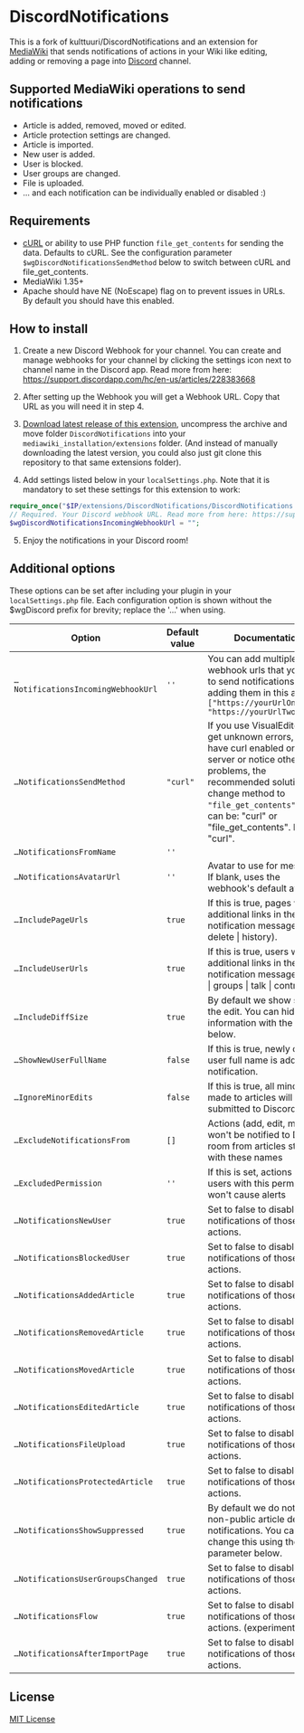 # DiscordNotifications

This is a fork of kulttuuri/DiscordNotifications and an extension for [MediaWiki](https://www.mediawiki.org/wiki/MediaWiki) that sends notifications of actions in your Wiki like editing, adding or removing a page into [Discord](https://discordapp.com/) channel.

## Supported MediaWiki operations to send notifications

- Article is added, removed, moved or edited.
- Article protection settings are changed.
- Article is imported.
- New user is added.
- User is blocked.
- User groups are changed.
- File is uploaded.
- ... and each notification can be individually enabled or disabled :)

## Requirements

- [cURL](http://curl.haxx.se/) or ability to use PHP function `file_get_contents` for sending the data. Defaults to cURL. See the configuration parameter `$wgDiscordNotificationsSendMethod` below to switch between cURL and file_get_contents.
- MediaWiki 1.35+
- Apache should have NE (NoEscape) flag on to prevent issues in URLs. By default you should have this enabled.

## How to install

1. Create a new Discord Webhook for your channel. You can create and manage webhooks for your channel by clicking the settings icon next to channel name in the Discord app. Read more from here: https://support.discordapp.com/hc/en-us/articles/228383668

2. After setting up the Webhook you will get a Webhook URL. Copy that URL as you will need it in step 4.

3. [Download latest release of this extension](https://github.com/kulttuuri/discord_mediawiki/archive/master.zip), uncompress the archive and move folder `DiscordNotifications` into your `mediawiki_installation/extensions` folder. (And instead of manually downloading the latest version, you could also just git clone this repository to that same extensions folder).

4. Add settings listed below in your `localSettings.php`. Note that it is mandatory to set these settings for this extension to work:

```php
require_once("$IP/extensions/DiscordNotifications/DiscordNotifications.php");
// Required. Your Discord webhook URL. Read more from here: https://support.discordapp.com/hc/en-us/articles/228383668
$wgDiscordNotificationsIncomingWebhookUrl = "";
```

5. Enjoy the notifications in your Discord room!

## Additional options

These options can be set after including your plugin in your `localSettings.php` file.
Each configuration option is shown without the $wgDiscord prefix for brevity; replace the '…' when using.

| Option                             | Default value | Documentation                                                                                                                                                                                                                                         |
| ---------------------------------- | ------------- | ----------------------------------------------------------------------------------------------------------------------------------------------------------------------------------------------------------------------------------------------------- |
| `…NotificationsIncomingWebhookUrl` | `''`          | You can add multiple webhook urls that you want to send notifications to by adding them in this array: `["https://yourUrlOne.com", "https://yourUrlTwo..."]`                                                                                          |
| `…NotificationsSendMethod`         | `"curl"`      | If you use VisualEditor and get unknown errors, do not have curl enabled on your server or notice other problems, the recommended solution is to change method to `"file_get_contents"`. This can be: "curl" or "file_get_contents". Default: "curl". |
| `…NotificationsFromName`           | `''`          |                                                                                                                                                                                                                                                       |
| `…NotificationsAvatarUrl`          | `''`          | Avatar to use for messages. If blank, uses the webhook's default avatar.                                                                                                                                                                              |
| `…IncludePageUrls`                 | `true`        | If this is true, pages will get additional links in the notification message (edit \| delete \| history).                                                                                                                                             |
| `…IncludeUserUrls`                 | `true`        | If this is true, users will get additional links in the notification message (block \| groups \| talk \| contribs).                                                                                                                                   |
| `…IncludeDiffSize`                 | `true`        | By default we show size of the edit. You can hide this information with the setting below.                                                                                                                                                            |
| `…ShowNewUserFullName`             | `false`       | If this is true, newly created user full name is added to notification.                                                                                                                                                                               |
| `…IgnoreMinorEdits`                | `false`       | If this is true, all minor edits made to articles will not be submitted to Discord.                                                                                                                                                                   |
| `…ExcludeNotificationsFrom`        | `[]`          | Actions (add, edit, modify) won't be notified to Discord room from articles starting with these names                                                                                                                                                 |
| `…ExcludedPermission`              | `''`          | If this is set, actions by users with this permission won't cause alerts                                                                                                                                                                              |
| `…NotificationsNewUser`            | `true`        | Set to false to disable notifications of those actions.                                                                                                                                                                                               |
| `…NotificationsBlockedUser`        | `true`        | Set to false to disable notifications of those actions.                                                                                                                                                                                               |
| `…NotificationsAddedArticle`       | `true`        | Set to false to disable notifications of those actions.                                                                                                                                                                                               |
| `…NotificationsRemovedArticle`     | `true`        | Set to false to disable notifications of those actions.                                                                                                                                                                                               |
| `…NotificationsMovedArticle`       | `true`        | Set to false to disable notifications of those actions.                                                                                                                                                                                               |
| `…NotificationsEditedArticle`      | `true`        | Set to false to disable notifications of those actions.                                                                                                                                                                                               |
| `…NotificationsFileUpload`         | `true`        | Set to false to disable notifications of those actions.                                                                                                                                                                                               |
| `…NotificationsProtectedArticle`   | `true`        | Set to false to disable notifications of those actions.                                                                                                                                                                                               |
| `…NotificationsShowSuppressed`     | `true`        | By default we do not show non-public article deletion notifications. You can change this using the parameter below.                                                                                                                                   |
| `…NotificationsUserGroupsChanged`  | `true`        | Set to false to disable notifications of those actions.                                                                                                                                                                                               |
| `…NotificationsFlow`               | `true`        | Set to false to disable notifications of those actions. (experimental)                                                                                                                                                                                |
| `…NotificationsAfterImportPage`    | `true`        | Set to false to disable notifications of those actions.                                                                                                                                                                                               |

## License

[MIT License](http://en.wikipedia.org/wiki/MIT_License)

```

```
